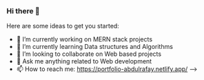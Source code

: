 ### Hi there 👋

Here are some ideas to get you started:

- 🔭 I’m currently working on MERN stack projects
- 🌱 I’m currently learning Data structures and Algorithms
- 👯 I’m looking to collaborate on Web based projects
- 💬 Ask me anything related to Web development
- 📫 How to reach me: https://portfolio-abdulrafay.netlify.app/
-->
